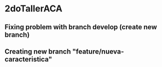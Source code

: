 # 2doTallerACA


## Fixing problem with branch develop (create new branch)

## Creating new branch "feature/nueva-caracteristica"
